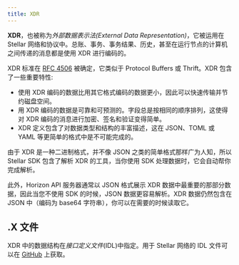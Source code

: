 ```yaml
---
title: XDR
---
```


**XDR**，也被称为*外部数据表示法(External Data Representation)*，它被运用在 Stellar 网络和协议中。总账、事务、事务结果、历史，甚至在运行节点的计算机之间传递的消息都是使用 XDR 进行编码的。

XDR 标准在 [RFC 4506](http://tools.ietf.org/html/rfc4506.html) 被确定，它类似于 Protocol Buffers 或 Thrift。XDR 包含了一些重要特性:

- 使用 XDR 编码的数据比用其它格式编码的数据更小，因此可以快速传输并节约磁盘空间。
- 用 XDR 编码的数据是可靠和可预测的。字段总是按相同的顺序排列，这使得对 XDR 编码的消息进行加密、签名和验证变得简单。
- XDR 定义包含了对数据类型和结构的丰富描述，这在 JSON、TOML 或 YAML 等更简单的格式中是不可能完成的。

由于 XDR 是一种二进制格式，并不像 JSON 之类的简单格式那样广为人知，所以 Stellar SDK 包含了解析 XDR 的工具，当你使用 SDK 处理数据时，它会自动帮你完成解析。

此外，Horizo​​n API 服务器通常以 JSON 格式展示 XDR 数据中最重要的那部分数据，因此当您不使用 SDK 的时候，JSON 数据更容易解析。XDR 数据仍然包含在 JSON 中（编码为 base64 字符串），你可以在需要的时候读取它。

## .X 文件

XDR 中的数据结构在*接口定义文件*(IDL)中指定。用于 Stellar 网络的 IDL 文件可以在 [GitHub](https://github.com/stellar/stellar-core/tree/master/src/xdr) 上获取。